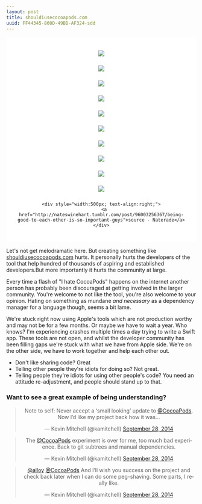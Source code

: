 ```yaml
---
layout: post
title: shouldiusecocoapods.com
uuid: FF44345-860D-49BD-AF324-sdd
---
```


</div></div>

<div id="images" style="background:white; padding:24px;">
  <center>
    <img src="http://33.media.tumblr.com/28f6d69707e4960d1c3409ffb6367618/tumblr_nb0v26skQe1qbwp2bo1_500.jpg" style="padding:12px;"></br>
    <img src="http://38.media.tumblr.com/7ab6af19cafec2c8036f5393a543bd8b/tumblr_nb0v26skQe1qbwp2bo2_500.jpg" style="padding:12px;"></br>
    <img src="http://38.media.tumblr.com/96774249d434609d74412d98ac8e0e9f/tumblr_nb0v26skQe1qbwp2bo3_500.jpg" style="padding:12px;"></br>
    <img src="http://33.media.tumblr.com/8a8aff2e53368945055618c42dd3d44e/tumblr_nb0v26skQe1qbwp2bo4_500.jpg" style="padding:12px;"></br>
    <img src="http://38.media.tumblr.com/d875782de1bb4544ddb71982bd22c3a1/tumblr_nb0v26skQe1qbwp2bo5_500.jpg" style="padding:12px;"></br>
    <img src="http://33.media.tumblr.com/52d9bc602f98b21cb1b4c8a7922e09b9/tumblr_nb0v26skQe1qbwp2bo6_500.jpg" style="padding:12px;"></br>
    <img src="http://33.media.tumblr.com/75b6420f1546ca81fc4ed1bf7f5f90c2/tumblr_nb0v26skQe1qbwp2bo7_500.jpg" style="padding:12px;"></br>
    <img src="http://38.media.tumblr.com/846f2a91f7f44f9d41a70ca0dbd498df/tumblr_nb0v26skQe1qbwp2bo8_500.jpg" style="padding:12px;"></br>
    <img src="http://38.media.tumblr.com/6f54860ad9ee9c69010a226adffb440f/tumblr_nb0v26skQe1qbwp2bo9_500.jpg" style="padding:12px;"></br>
    <img src="http://33.media.tumblr.com/8978309d22253132b5edc86a7573a5cb/tumblr_nb0v26skQe1qbwp2bo10_500.jpg"style="padding:12px;"></br>

    <div style="width:500px; text-align:right;">
      <a href="http://nateswinehart.tumblr.com/post/96003256367/being-good-to-each-other-is-so-important-guys">source - Naterade</a>
    </div>
  </center>
</div>

<div id="post">
  <div id="post-content">


Let's not get melodramatic here. But creating something like [shouldiusecocoapods.com](http://samdmarshall.com/blog/open_letter_to_developer_bullshit.html) hurts. It personally hurts the developers of the tool that help hundred of thousands of aspiring and established developers.But more importantly it hurts the community at large.

Every time a flash of "I hate CocoaPods" happens on the internet another person has probably been discouraged at getting involved in the larger community. You're welcome to not like the tool, you're also welcome to your opinion. Hating on something as mundane _and necessary_ as a dependency manager for a language though, seems a bit lame.

We're stuck right now using Apple's tools which are not production worthy and may not be for a few months. Or maybe we have to wait a year. Who knows? I'm experiencing crashes multiple times a day trying to write a Swift app. These tools are not open, and whilst the developer community has been filling gaps we're stuck with what we have from Apple side. We're on the other side, we have to work together and help each other out.

* Don't like sharing code? Great
* Telling other people they're idiots for doing so? Not great.
* Telling people they're idiots for using other people's code? You need an attitude re-adjustment, and people should stand up to that.

### Want to see a great example of being understanding?

<center>
  <blockquote class="twitter-tweet" lang="en"><p>Note to self: Never accept a ‘small looking’ update to <a href="https://twitter.com/CocoaPods">@CocoaPods</a>. Now I’d like my project back how it was…</p>&mdash; Kevin Mitchell (@kamitchell) <a href="https://twitter.com/kamitchell/status/516317741998161920">September 28, 2014</a></blockquote> <script async src="//platform.twitter.com/widgets.js" charset="utf-8"></script>
  <blockquote class="twitter-tweet" lang="en"><p>The <a href="https://twitter.com/CocoaPods">@CocoaPods</a> experiment is over for me, too much bad experience. Back to git subtrees and manual dependencies.</p>&mdash; Kevin Mitchell (@kamitchell) <a href="https://twitter.com/kamitchell/status/516323495245271040">September 28, 2014</a></blockquote> <script async src="//platform.twitter.com/widgets.js" charset="utf-8"></script>
  <blockquote class="twitter-tweet" lang="en"><p><a href="https://twitter.com/alloy">@alloy</a> <a href="https://twitter.com/CocoaPods">@CocoaPods</a> And I’ll wish you success on the project and check back later when I can do some peg-shaving. Some parts, I really like.</p>&mdash; Kevin Mitchell (@kamitchell) <a href="https://twitter.com/kamitchell/status/516327533747654657">September 28, 2014</a></blockquote> <script async src="//platform.twitter.com/widgets.js" charset="utf-8"></script>
</center>
